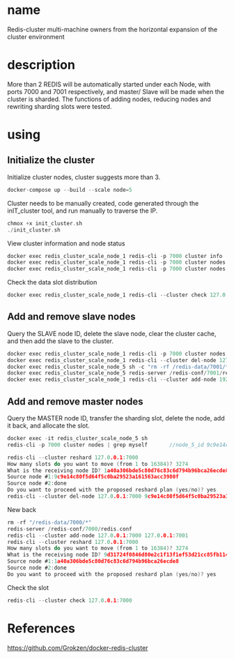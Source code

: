 # name
Redis-cluster multi-machine owners from the horizontal expansion of the cluster environment

# description
More than 2 REDIS will be automatically started under each Node, with ports 7000 and 7001 respectively, and master/ Slave will be made when the cluster is sharded. The functions of adding nodes, reducing nodes and rewriting sharding slots were tested.

# using
## Initialize the cluster
Initialize cluster nodes, cluster suggests more than 3.
```c 
docker-compose up --build --scale node=5
```

Cluster needs to be manually created, code generated through the inIT_cluster tool, and run manually to traverse the IP.
```c
chmox +x init_cluster.sh
./init_cluster.sh
```

View cluster information and node status
```c
docker exec redis_cluster_scale_node_1 redis-cli -p 7000 cluster info
docker exec redis_cluster_scale_node_1 redis-cli -p 7000 cluster nodes
docker exec redis_cluster_scale_node_1 redis-cli -p 7000 cluster nodes
```

Check the data slot distribution
```c
docker exec redis_cluster_scale_node_1 redis-cli --cluster check 127.0.0.1:7000
```

## Add and remove slave nodes
Query the SLAVE node ID, delete the slave node, clear the cluster cache, and then add the slave to the cluster.
```c
docker exec redis_cluster_scale_node_1 redis-cli -p 7000 cluster nodes | grep slave
docker exec redis_cluster_scale_node_1 redis-cli --cluster del-node 127.0.0.1:7000 '4dbd472eb25caf63fb67617f4271827f06f9964d'
docker exec redis_cluster_scale_node_5 sh -c "rm -rf /redis-data/7001/*"
docker exec redis_cluster_scale_node_5 redis-server /redis-conf/7001/redis.conf
docker exec redis_cluster_scale_node_1 redis-cli --cluster add-node 192.168.96.5:7001 127.0.0.1:7000 --cluster-slave
```
## Add and remove master nodes
Query the MASTER node ID, transfer the sharding slot, delete the node, add it back, and allocate the slot.
```c
docker exec -it redis_cluster_scale_node_5 sh 
redis-cli -p 7000 cluster nodes | grep myself       //node_5_id 9c9e14c80f5d64f5c0ba29523a161563acc3980f

redis-cli --cluster reshard 127.0.0.1:7000
How many slots do you want to move (from 1 to 16384)? 3274                  //slots: (3274 slots) 
What is the receiving node ID? 1a40a306bde5c80d76c83c6d794b96bca26ecde8     //node_1_id
Source node #1:9c9e14c80f5d64f5c0ba29523a161563acc3980f                     //node_5_id
Source node #2:done
Do you want to proceed with the proposed reshard plan (yes/no)? yes
redis-cli --cluster del-node 127.0.0.1:7000 9c9e14c80f5d64f5c0ba29523a161563acc3980f
```

New back
```c
rm -rf "/redis-data/7000/*"
redis-server /redis-conf/7000/redis.conf
redis-cli --cluster add-node 127.0.0.1:7000 127.0.0.1:7001
redis-cli --cluster reshard 127.0.0.1:7000
How many slots do you want to move (from 1 to 16384)? 3274                  //slots: (3274 slots) 
What is the receiving node ID? 9d31724f0846d80e2c1f13f1ef53d21cc85fb114     //new node_5_id
Source node #1:1a40a306bde5c80d76c83c6d794b96bca26ecde8                     //node_1_id
Source node #2:done
Do you want to proceed with the proposed reshard plan (yes/no)? yes  
```

Check the slot
```c
redis-cli --cluster check 127.0.0.1:7000  
```



# References
https://github.com/Grokzen/docker-redis-cluster